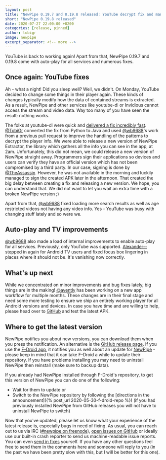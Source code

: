 ```yaml
---
layout: post
title: "NewPipe 0.19.7 and 0.19.8 released: YouTube decrypt fix and many improvements"
short: "NewPipe 0.19.8 released"
date: 2020-07-27 22:00:00 +0200
categories: [release, pinned]
author: tobigr
image: newpipe
excerpt_separator: <!-- more -->
---
```


YouTube is back to working again! Apart from that, NewPipe 0.19.7 and 0.19.8 come with auto-play for all services and numerous fixes.

<!-- more -->

## Once again: YouTube fixes

Ah - what a night! Did you sleep well? Well, we didn't. On Monday, YouTube decided to change some things in their player again. These kinds of changes typically modify how the data of contained streams is extracted. As a result, NewPipe and other services like youtube-dl or Invidious cannot access the stream and video data. Way too many of you have seen the result: nothing works.

The folks at youtube-dl were quick and [delivered a fix incredibly fast](https://github.com/ytdl-org/youtube-dl/commit/e450f6cb634f17fd4ef59291eafb68b05c141e43). [@TobiGr](https://github.com/TobiGr) converted the fix from Python to Java and used [@wb9688](https://github.com/wb9688)'s work from a previous pull request to improve the handling of the patterns to decrypt the player info.
We were able to release a new version of NewPipe Extractor, the library which gathers all the info you can see in the app, at 2am. Unfortunately, this did not mean, we could release a new version of NewPipe straight away. Programmers sign their applications so devices and users can verify they have an official version which has not been compromised by a third party. In our case, signing is done by [@TheAssassin](https://github.com/TheAssassin). However, he was not available in the morning and luckily managed to sign the created APK later in the afternoon. That created the big delay between creating a fix and releasing a new version. We hope, you can understand that. We did not want to let you wait an extra time with a broken NewPipe version ;)

Apart from that, [@wb9688](https://github.com/wb9688) fixed loading more search results as well as age restricted videos not having any video info. Yes - YouTube was busy with changing stuff lately and so were we. 

## Auto-play and TV improvements

[@wb9688](https://github.com/wb9688) also made a load of internal improvements to enable auto-play for all services. Previously, only YouTube was supported. [Alexander--](https://github.com/Alexander--) stepped in again for Android TV users and fixed focus box lingering in places where it should not be. It's vanishing now correctly.

## What's up next

While we concentrated on minor improvements and bug fixes lately, big things are in the making! [@avently](https://github.com/avently) has been working on a new app workflow for multiple months. These changes are in their final stage and need some more testing to ensure we ship an entirely working player for all Android versions and devices. In case you have time and are willing to help, please head over to [GitHub](https://github.com/TeamNewPipe/NewPipe/pull/2907) and test the latest APK.

## Where to get the latest version

NewPipe notifies you about new versions, you can download them when you press the notification. An alternative is the [GitHub release page](https://github.com/TeamNewPipe/NewPipe/releases). If you use the [F-Droid app](https://f-droid.org/), it notifies you as well about an update for [NewPipe](https://f-droid.org/packages/org.schabi.newpipe/) - please keep in mind that it can take F-Droid a while to update their repository. If you have problems installing you may need to uninstall NewPipe then reinstall (make sure to backup data).

If you already had NewPipe installed through F-Droid's repository, to get this version of NewPipe you can do one of the following:
- Wait for them to update or
- Switch to the NewPipe repository by following the [directions in the announcement]({% post_url 2020-05-30-f-droid-repo %}) (if you had previously installed NewPipe from GitHub releases you will not have to uninstall NewPipe to switch)

Now that you've updated, please let us know what your experience of the latest release is, especially bugs in need of fixing. As usual, you can reach out to us via IRC ([#newpipe on freenode](https://webchat.freenode.net/?channels=newpipe)), [open issues on GitHub](https://github.com/TeamNewPipe/NewPipe/issues/new) or ideally use our built-in crash reporter to send us machine-readable issue reports. You can even [send in fixes](https://github.com/TeamNewPipe/NewPipe/blob/dev/.github/CONTRIBUTING.md#bug-fixing) yourself. If you have any other questions feel free to send them in the comments here and someone will reply to you (in the past we have been pretty slow with this, but I will be better for this one).

